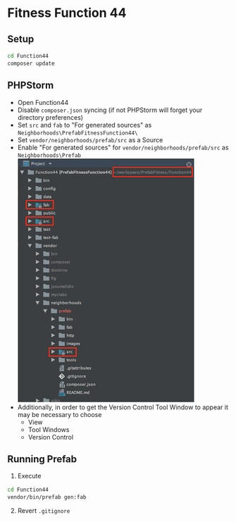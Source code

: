 # Fitness Function 44

## Setup
```bash
cd Function44
composer update
```

## PHPStorm
* Open Function44
* Disable `composer.json` syncing (if not PHPStorm will forget your directory preferences)
* Set `src` and `fab` to "For generated sources" as `Neighborhoods\PrefabFitnessFunction44\`
* Set `vendor/neighborhoods/prefab/src` as a Source
* Enable "For generated sources" for `vendor/neighborhoods/prefab/src` as `Neighborhoods\Prefab`
![PHPStorm Project View](README/images/phpstorm-project-view.png)
* Additionally, in order to get the Version Control Tool Window to appear it may be necessary to choose
    * View
    * Tool Windows
    * Version Control

## Running Prefab
1. Execute
```bash
cd Function44
vendor/bin/prefab gen:fab
```
2. Revert `.gitignore`
